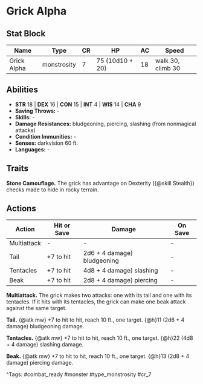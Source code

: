 # Grick Alpha

## Stat Block

| Name | Type | CR | HP | AC | Speed |
|------|------|----|----|----|-------|
| Grick Alpha | monstrosity | 7 | 75 (10d10 + 20) | 18 | walk 30, climb 30 |

## Abilities

- **STR** 18 | **DEX** 16 | **CON** 15 | **INT** 4 | **WIS** 14 | **CHA** 9
- **Saving Throws:** -  
- **Skills:** -  
- **Damage Resistances:** bludgeoning, piercing, slashing (from nonmagical attacks)  
- **Condition Immunities:** -  
- **Senses:** darkvision 60 ft.  
- **Languages:** -

## Traits

**Stone Camouflage.** The grick has advantage on Dexterity ({@skill Stealth}) checks made to hide in rocky terrain.


## Actions

| Action | Hit or Save | Damage | On Save |
|--------|--------------|--------|----------|
| Multiattack | - | - | - |
| Tail | +7 to hit | 2d6 + 4 damage) bludgeoning | - |
| Tentacles | +7 to hit | 4d8 + 4 damage) slashing | - |
| Beak | +7 to hit | 2d8 + 4 damage) piercing | - |

**Multiattack.** The grick makes two attacks: one with its tail and one with its tentacles. If it hits with its tentacles, the grick can make one beak attack against the same target.

**Tail.** {@atk mw} +7 to hit to hit, reach 10 ft., one target. {@h}11 (2d6 + 4 damage) bludgeoning damage.

**Tentacles.** {@atk mw} +7 to hit to hit, reach 10 ft., one target. {@h}22 (4d8 + 4 damage) slashing damage.

**Beak.** {@atk mw} +7 to hit to hit, reach 10 ft., one target. {@h}13 (2d8 + 4 damage) piercing damage.


^Tags: #combat_ready #monster #type_monstrosity #cr_7